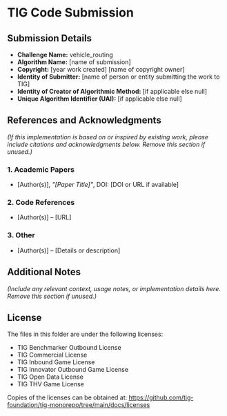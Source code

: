 # TIG Code Submission

## Submission Details

* **Challenge Name:** vehicle_routing
* **Algorithm Name:** [name of submission]
* **Copyright:** [year work created] [name of copyright owner]  
* **Identity of Submitter:** [name of person or entity submitting the work to TIG] 
* **Identity of Creator of Algorithmic Method:** [if applicable else null]
* **Unique Algorithm Identifier (UAI):** [if applicable else null]


## References and Acknowledgments  
*(If this implementation is based on or inspired by existing work, please include citations and acknowledgments below. Remove this section if unused.)*

### 1. Academic Papers
- [Author(s)], *"[Paper Title]"*, DOI: [DOI or URL if available]

### 2. Code References
- [Author(s)] – [URL]

### 3. Other
- [Author(s)] – [Details or description]


## Additional Notes
*(Include any relevant context, usage notes, or implementation details here. Remove this section if unused.)*


## License

The files in this folder are under the following licenses:
* TIG Benchmarker Outbound License
* TIG Commercial License
* TIG Inbound Game License
* TIG Innovator Outbound Game License
* TIG Open Data License
* TIG THV Game License

Copies of the licenses can be obtained at:
https://github.com/tig-foundation/tig-monorepo/tree/main/docs/licenses
